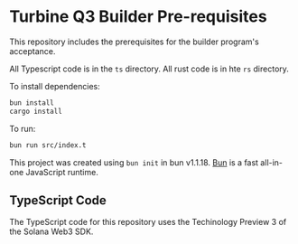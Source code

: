 # Turbine Q3 Builder Pre-requisites

This repository includes the prerequisites for the builder program's acceptance.

All Typescript code is in the `ts` directory.
All rust code is in hte `rs` directory.

To install dependencies:

```bash
bun install
cargo install
```

To run:

```bash
bun run src/index.t
```

This project was created using `bun init` in bun v1.1.18. [Bun](https://bun.sh) is a fast all-in-one JavaScript runtime.

## TypeScript Code

The TypeScript code for this repository uses the Techinology Preview 3 of the Solana Web3 SDK.
